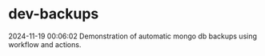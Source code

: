 # dev-backups
2024-11-19 00:06:02 Demonstration of automatic mongo db backups using workflow and actions.
